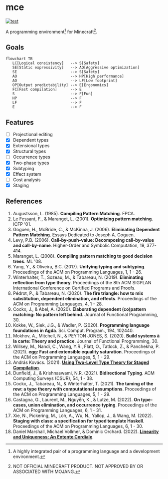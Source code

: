 # mce

[![test](https://github.com/mcenv/mce/actions/workflows/test.yml/badge.svg)](https://github.com/mcenv/mce/actions/workflows/test.yml)

A programming environment[^1] for Minecraft[^2].

## Goals

```mermaid
flowchart TB
   LC[Logical consistency]   --> S[Safety]
   SE[Static expressivity]   --> AO[Aggressive optimization]
   SE                        --> S[Safety]
   AO                        --> HP[High performance]
   AO                        --> LF[Low footprint]
   OP[Output predictability] --> E[Ergonomics]
   FC[Fast compilation]      --> E
   S                         --> F[Fun]
   HP                        --> F
   LF                        --> F
   E                         --> F
```

## Features

- [ ] Projectional editing
- [x] Dependent types
- [x] Extensional types
- [x] Structural types
- [ ] Occurrence types
- [x] Two-phase types
- [x] Subtyping
- [x] Effect system
- [ ] Cost analysis
- [x] Staging

## References

1. Augustsson, L. (1985). **Compiling Pattern Matching**. FPCA.
2. Le Fessant, F., & Maranget, L. (2001). **Optimizing pattern matching**. ICFP '01.
3. Goguen, H., McBride, C., & McKinna, J. (2006). **Eliminating Dependent Pattern Matching**. Essays Dedicated to Joseph A. Goguen.
4. Levy, P.B. (2006). **Call-by-push-value: Decomposing call-by-value and call-by-name**. Higher-Order and Symbolic Computation, 19, 377-414.
5. Maranget, L. (2008). **Compiling pattern matching to good decision trees**. ML '08.
6. Yang, Y., & Oliveira, B.C. (2017). **Unifying typing and subtyping**. Proceedings of the ACM on Programming Languages, 1, 1 - 26.
7. Winterhalter, T., Sozeau, M., & Tabareau, N. (2019). **Eliminating reflection from type theory**. Proceedings of the 8th ACM SIGPLAN International Conference on Certified Programs and Proofs.
8. Pédrot, P., & Tabareau, N. (2020). **The fire triangle: how to mix substitution, dependent elimination, and effects**. Proceedings of the ACM on Programming Languages, 4, 1 - 28.
9. Cockx, J., & Abel, A. (2020). **Elaborating dependent (co)pattern matching: No pattern left behind**. Journal of Functional Programming, 30.
10. Kokke, W., Siek, J.G., & Wadler, P. (2020). **Programming language foundations in Agda**. Sci. Comput. Program., 194, 102440.
11. Mokhov, A., Mitchell, N., & PEYTON JONES, S. (2020). **Build systems à la carte: Theory and practice**. Journal of Functional Programming, 30.
12. Willsey, M., Nandi, C., Wang, Y.R., Flatt, O., Tatlock, Z., & Panchekha, P. (2021). **egg: Fast and extensible equality saturation**. Proceedings of the ACM on Programming Languages, 5, 1 - 29.
13. András Kovács. (2021). [**Using Two-Level Type Theory for Staged Compilation**](https://github.com/AndrasKovacs/staged/blob/main/types2021/abstract.pdf).
14. Dunfield, J., & Krishnaswami, N.R. (2021). **Bidirectional Typing**. ACM Computing Surveys (CSUR), 54, 1 - 38.
15. Cockx, J., Tabareau, N., & Winterhalter, T. (2021). **The taming of the rew: a type theory with computational assumptions**. Proceedings of the ACM on Programming Languages, 5, 1 - 29.
16. Castagna, G., Laurent, M., Nguyễn, K., & Lutze, M. (2022). **On type-cases, union elimination, and occurrence typing**. Proceedings of the ACM on Programming Languages, 6, 1 - 31.
17. Xie, N., Pickering, M., Löh, A., Wu, N., Yallop, J., & Wang, M. (2022). **Staging with class: a specification for typed template Haskell**. Proceedings of the ACM on Programming Languages, 6, 1 - 30.
18. Daniel Marshall, Michael Vollmer, & Dominic Orchard. (2022). [**Linearity and Uniqueness: An Entente Cordiale**](https://starsandspira.ls/docs/esop22-draft.pdf).

[^1]: A highly integrated pair of a programming language and a development environment.
[^2]: NOT OFFICIAL MINECRAFT PRODUCT. NOT APPROVED BY OR ASSOCIATED WITH MOJANG.
